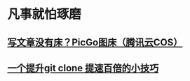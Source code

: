 # 凡事就怕琢磨

## [写文章没有床？PicGo图床（腾讯云COS）](picgo/picgo.md)
## [一个提升git clone 提速百倍的小技巧](git/fastGitClone.md)
